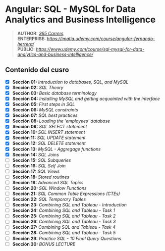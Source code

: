 # Angular: SQL - MySQL for Data Analytics and Business Intelligence

> **AUTHOR:** _[365 Carrers](https://www.udemy.com/user/365careers/)_  
> **ENTERPRISE:** _https://imatia.udemy.com/course/angular-fernando-herrera/_  
> **PUBLIC:** _https://www.udemy.com/course/sql-mysql-for-data-analytics-and-business-intelligence/_

## Contenido del cusro

- [x] **Sección 01:** _Introduction to databases, SQL, and MySQL_
- [x] **Sección 02:** _SQL Theory_
- [x] **Sección 03:** _Basic database terminology_
- [x] **Sección 04:** _Installing MySQL and getting acquainted with the interface_
- [x] **Sección 05:** _First steps in SQL_
- [x] **Sección 06:** _MySQL constraints_
- [x] **Sección 07:** _SQL best practices_
- [x] **Sección 08:** _Loading the 'employees' database_
- [x] **Sección 09:** _SQL SELECT statement_
- [x] **Sección 10:** _SQL INSERT statement_
- [x] **Sección 11:** _SQL UPDATE statement_
- [x] **Sección 12:** _SQL DELETE statement_
- [x] **Sección 13:** _MySQL - Aggregage functions_
- [x] **Sección 14:** _SQL Joins_
- [ ] **Sección 15:** _SQL Subqueries_
- [ ] **Sección 16:** _SQL Self Join_
- [ ] **Sección 17:** _SQL Views_
- [ ] **Sección 18:** _Stored routines_
- [ ] **Sección 19:** _Advanced SQL Topics_
- [ ] **Sección 20:** _SQL Window Functions_
- [ ] **Sección 21:** _SQL Common Table Expressions (CTEs)_
- [ ] **Sección 22:** _SQL Temporary Tables_
- [ ] **Sección 23:** _Combining SQL and Tableau - Introduction_
- [ ] **Sección 24:** _Combining SQL and Tableau - Task 1_
- [ ] **Sección 25:** _Combining SQL and Tableau - Task 2_
- [ ] **Sección 26:** _Combining SQL and Tableau - Task 3_
- [ ] **Sección 27:** _Combining SQL and Tableau - Task 4_
- [ ] **Sección 28:** _Combining SQL and Tableau - Task 5_
- [ ] **Sección 29:** _Practice SQL - 10 Final Query Questions_
- [ ] **Sección 30:** _BONUS LECTURE_